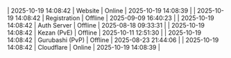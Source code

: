 | 2025-10-19 14:08:42 | Website | Online | 2025-10-19 14:08:39 |
| 2025-10-19 14:08:42 | Registration | Offline | 2025-09-09 16:40:23 |
| 2025-10-19 14:08:42 | Auth Server | Offline | 2025-08-18 09:33:31 |
| 2025-10-19 14:08:42 | Kezan (PvE) | Offline | 2025-10-11 12:51:30 |
| 2025-10-19 14:08:42 | Gurubashi (PvP) | Offline | 2025-08-23 21:44:06 |
| 2025-10-19 14:08:42 | Cloudflare | Online | 2025-10-19 14:08:39 |
